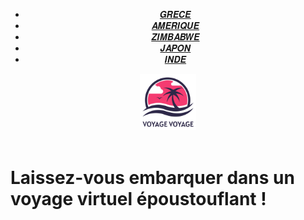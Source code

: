 <!DOCTYPE html>
<html lang="en">
<head>
    <meta charset="UTF-8">
    <meta name="viewport" content="width=device-width, initial-scale=1.0">
    <title>dream destination</title>
   <link rel="stylesheet" href="accueil.css">
</head>
<body>
    <header>
        <nav>
            <ul>
                <li><a href="grece.html">𝑮𝑹𝑬𝑪𝑬</a></li>
                <li><a href="Amerique.html">𝑨𝑴𝑬𝑹𝑰𝑸𝑼𝑬</a></li>
                <li><a href="Zimbabwe.html">𝒁𝑰𝑴𝑩𝑨𝑩𝑾𝑬</a></li>
                <li><a href="japon.html">𝑱𝑨𝑷𝑶𝑵</a></li>
                <li><a href="inde.html">𝑰𝑵𝑫𝑬</a></li>
            </ul>
           <div class="logo"> <a href="/"><img src="logo voyage.png" alt="logo" height="90px"></a> </div>
        </nav>
    </header>
        <div class="content"><div><h1>Laissez-vous embarquer dans un voyage virtuel époustouflant !</h1></div></div>
</body>
</html>
